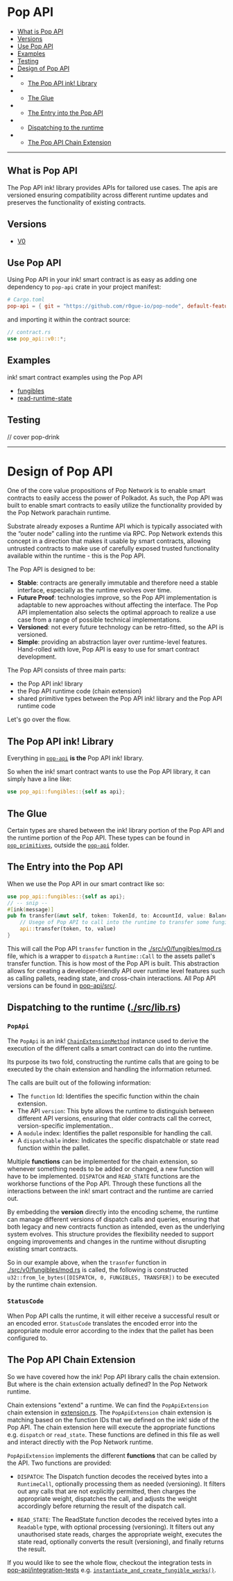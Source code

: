 # Pop API


- [What is Pop API](#what-is-pop-api)
- [Versions](#versions)
- [Use Pop API](#use-pop-api)
- [Examples](#examples)
- [Testing](#testing)
- [Design of Pop API](#design-of-pop-api-)
- - [The Pop API ink! Library](#the-pop-api-ink-library)
- - [The Glue](#the-glue)
- - [The Entry into the Pop API](#the-entry-into-the-pop-api)
- - [Dispatching to the runtime](#dispatching-to-the-runtime-srclibrs)
- - [The Pop API Chain Extension](#the-pop-api-chain-extension)

---

## What is Pop API

The Pop API ink! library provides APIs for tailored use cases. The apis are versioned ensuring compatibility across different runtime updates and preserves the functionality of existing contracts.

## Versions

- [V0](./src/v0/README.md)


## Use Pop API

Using Pop API in your ink! smart contract is as easy as adding one dependency to `pop-api` crate in your project manifest:

```toml
# Cargo.toml
pop-api = { git = "https://github.com/r0gue-io/pop-node", default-features = false }
```

and importing it within the contract source:

```rust
// contract.rs
use pop_api::v0::*;
```

## Examples
ink! smart contract examples using the Pop API

- [fungibles](./examples/fungibles/)
- [read-runtime-state](./examples/read-runtime-state/)

## Testing

// cover pop-drink


---

# Design of Pop API 

One of the core value propositions of Pop Network is to enable smart contracts to easily access the power of Polkadot. As such, the Pop API was built to enable smart contracts to easily utilize the functionality provided by the Pop Network parachain runtime.

Substrate already exposes a Runtime API which is typically associated with the “outer node” calling into the runtime via RPC. Pop Network extends this concept in a direction that makes it usable by smart contracts, allowing untrusted contracts to make use of carefully exposed trusted functionality available within the runtime - this is the Pop API.

The Pop API is designed to be:
- **Stable**: contracts are generally immutable and therefore need a stable interface, especially as the runtime evolves over time.
- **Future Proof**: technologies improve, so the Pop API implementation is adaptable to new approaches without affecting the interface. The Pop API implementation also selects the optimal approach to realize a use case from a range of possible technical implementations.
- **Versioned**: not every future technology can be retro-fitted, so the API is versioned.
- **Simple**: providing an abstraction layer over runtime-level features. Hand-rolled with love, Pop API is easy to use for smart contract development.

The Pop API consists of three main parts:
- the Pop API ink! library
- the Pop API runtime code (chain extension)
- shared primitive types between the Pop API ink! library and the Pop API runtime code

Let's go over the flow.

## The Pop API ink! Library
Everything in [`pop-api`](./src/) **is the** Pop API ink! library.

So when the ink! smart contract wants to use the Pop API library, it can simply have a line like:
```rust
use pop_api::fungibles::{self as api};
```

## The Glue

Certain types are shared between the ink! library portion of the Pop API and the runtime portion of the Pop API. These types can be found in [`pop_primitives`](../primitives/src/), outside the [`pop-api`](./src/) folder.

## The Entry into the Pop API

When we use the Pop API in our smart contract like so:
```rust
use pop_api::fungibles::{self as api};
// -- snip --
#[ink(message)]
pub fn transfer(&mut self, token: TokenId, to: AccountId, value: Balance) -> Result<()> {
    // Usege of Pop API to call into the runtime to transfer some fungible assets.
    api::transfer(token, to, value)
}
```

This will call the Pop API `transfer` function in the [./src/v0/fungibles/mod.rs](./src/v0/fungibles/mod.rs) file, which is a wrapper to `dispatch` a `Runtime::Call` to the assets pallet's transfer function. This is how most of the Pop API is built. This abstraction allows for creating a developer-friendly API over runtime level features such as calling pallets, reading state, and cross-chain interactions. All Pop API versions can be found in [pop-api/src/](./src/).


## Dispatching to the runtime ([./src/lib.rs](./src/lib.rs))

### `PopApi`
The `PopApi` is an ink! [`ChainExtensionMethod`](https://docs.rs/ink_env/5.0.0/ink_env/chain_extension/struct.ChainExtensionMethod.html) instance used to derive the execution of the different calls a smart contract can do into the runtime.

Its purpose its two fold, constructing the runtime calls that are going to be executed by the chain extension and handling the information returned.

The calls are built out of the following information:
- The `function` Id: Identifies the specific function within the chain extension.
- The API `version`: This byte allows the runtime to distinguish between different API versions, ensuring that older contracts call the correct, version-specific implementation..
- A `module` index: Identifies the pallet responsible for handling the call.
- A `dispatchable` index: Indicates the specific dispatchable or state read function within the pallet.

Multiple **functions** can be implemented for the chain extension, so whenever something needs to be added or changed, a new function will have to be implemented.
`DISPATCH` and `READ_STATE` functions are the workhorse functions of the Pop API.
Through these functions all the interactions between the ink! smart contract and the runtime are carried out.

By embedding the **version** directly into the encoding scheme, the runtime can manage different versions of dispatch calls and queries, ensuring that both legacy and new contracts function as intended, even as the underlying system evolves. This structure provides the flexibility needed to support ongoing improvements and changes in the runtime without disrupting existing smart contracts.

So in our example above, when the `trasnfer` function in [./src/v0/fungibles/mod.rs](./src/v0/fungibles/mod.rs) is called, the following is constructed `u32::from_le_bytes([DISPATCH, 0, FUNGIBLES, TRANSFER])` to be executed by the runtime chain extension.


### `StatusCode`
When Pop API calls the runtime, it will either receive a successful result or an encoded error. `StatusCode` translates the encoded error into the appropriate module error according to the index that the pallet has been configured to.

## The Pop API Chain Extension

So we have covered how the ink! Pop API library calls the chain extension. But where is the chain extension actually defined? In the Pop Network runtime.

Chain extensions "extend" a runtime. We can find the `PopApiExtension` chain extension in [extension.rs](../runtime/devnet/src/extensions.rs). The `PopApiExtension` chain extension is matching based on the function IDs that we defined on the ink! side of the Pop API. The chain extension here will execute the appropriate functions e.g. `dispatch` or `read_state`. These functions are defined in this file as well and interact directly with the Pop Network runtime.

`PopApiExtension` implements the different **functions** that can be called by the API. Two functions are provided:

- `DISPATCH`:
The Dispatch function decodes the received bytes into a `RuntimeCall`, optionally processing them as needed (versioning). It filters out any calls that are not explicitly permitted, then charges the appropriate weight, dispatches the call, and adjusts the weight accordingly before returning the result of the dispatch call.

- `READ_STATE`:
The ReadState function decodes the received bytes into a `Readable` type, with optional processing (versioning). It filters out any unauthorised state reads, charges the appropriate weight, executes the state read, optionally converts the result (versioning), and finally returns the result.

If you would like to see the whole flow, checkout the integration tests in [pop-api/integration-tests](./integration-tests/) e.g. [`instantiate_and_create_fungible_works()`](./integration-tests/src/fungibles/mod.rs).
